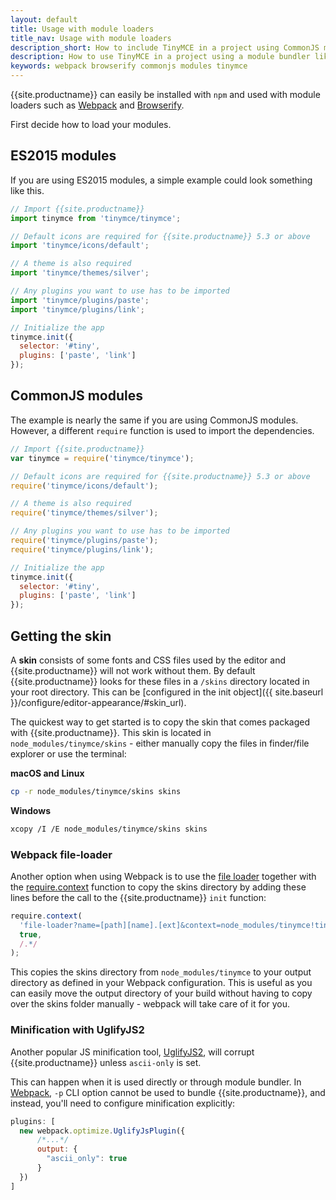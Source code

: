 ```yaml
---
layout: default
title: Usage with module loaders
title_nav: Usage with module loaders
description_short: How to include TinyMCE in a project using CommonJS modules.
description: How to use TinyMCE in a project using a module bundler like Webpack or Browserify
keywords: webpack browserify commonjs modules tinymce
---
```


{{site.productname}} can easily be installed with `npm` and used with module loaders such as [Webpack](https://webpack.github.io/) and [Browserify](http://browserify.org/).

First decide how to load your modules.

## ES2015 modules

If you are using ES2015 modules, a simple example could look something like this.

```js
// Import {{site.productname}}
import tinymce from 'tinymce/tinymce';

// Default icons are required for {{site.productname}} 5.3 or above
import 'tinymce/icons/default';

// A theme is also required
import 'tinymce/themes/silver';

// Any plugins you want to use has to be imported
import 'tinymce/plugins/paste';
import 'tinymce/plugins/link';

// Initialize the app
tinymce.init({
  selector: '#tiny',
  plugins: ['paste', 'link']
});
```

## CommonJS modules

The example is nearly the same if you are using CommonJS modules. However, a different `require` function is used to import the dependencies.

```js
// Import {{site.productname}}
var tinymce = require('tinymce/tinymce');

// Default icons are required for {{site.productname}} 5.3 or above
require('tinymce/icons/default');

// A theme is also required
require('tinymce/themes/silver');

// Any plugins you want to use has to be imported
require('tinymce/plugins/paste');
require('tinymce/plugins/link');

// Initialize the app
tinymce.init({
  selector: '#tiny',
  plugins: ['paste', 'link']
});
```

## Getting the skin

A **skin** consists of some fonts and CSS files used by the editor and {{site.productname}} will not work without them. By default {{site.productname}} looks for these files in a `/skins` directory located in your root directory. This can  be [configured in the init object]({{ site.baseurl }}/configure/editor-appearance/#skin_url).

The quickest way to get started is to copy the skin that comes packaged with {{site.productname}}. This skin is located in `node_modules/tinymce/skins` - either manually copy the files in finder/file explorer or use the terminal:

**macOS and Linux**

```sh
cp -r node_modules/tinymce/skins skins
```

**Windows**

```sh
xcopy /I /E node_modules/tinymce/skins skins
```

### Webpack file-loader

Another option when using Webpack is to use the [file loader](https://github.com/webpack/file-loader) together with the [require.context](https://github.com/webpack/docs/wiki/context) function to copy the skins directory by adding these lines before the call to the {{site.productname}} `init` function:

```js
require.context(
  'file-loader?name=[path][name].[ext]&context=node_modules/tinymce!tinymce/skins',
  true,
  /.*/
);
```

This copies the skins directory from `node_modules/tinymce` to your output directory as defined in your Webpack configuration. This is useful as you can easily move the output directory of your build without having to copy over the skins folder manually - webpack will take care of it for you.

### Minification with UglifyJS2

Another popular JS minification tool, [UglifyJS2](https://github.com/mishoo/UglifyJS2), will corrupt {{site.productname}} unless `ascii-only` is set.

This can happen when it is used directly or through module bundler. In [Webpack](https://webpack.github.io/), `-p` CLI option cannot be used to bundle {{site.productname}}, and instead, you'll need to configure minification explicitly:

```javascript
plugins: [
  new webpack.optimize.UglifyJsPlugin({
      /*...*/
      output: {
        "ascii_only": true
      }
  })
]
```
